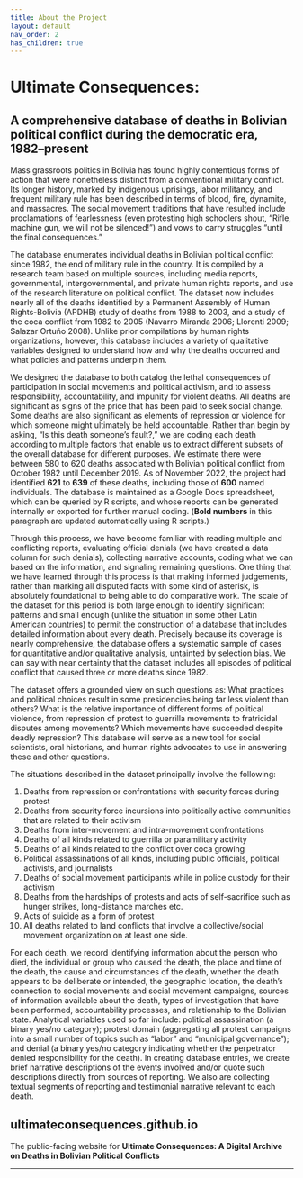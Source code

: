 ```yaml
---
title: About the Project
layout: default
nav_order: 2
has_children: true
---
```


# Ultimate Consequences:
## A comprehensive database of deaths in Bolivian political conflict during the democratic era, 1982–present

Mass grassroots politics in Bolivia has found highly contentious forms
of action that were nonetheless distinct from a conventional military
conflict. Its longer history, marked by indigenous uprisings, labor
militancy, and frequent military rule has been described in terms of
blood, fire, dynamite, and massacres. The social movement traditions
that have resulted include proclamations of fearlessness (even
protesting high schoolers shout, “Rifle, machine gun, we will not be
silenced!”) and vows to carry struggles “until the final consequences.”

The database enumerates individual deaths in Bolivian political conflict
since 1982, the end of military rule in the country. It is compiled by a
research team based on multiple sources, including media reports,
governmental, intergovernmental, and private human rights reports, and
use of the research literature on political conflict. The dataset now
includes nearly all of the deaths identified by a Permanent Assembly of
Human Rights-Bolivia (APDHB) study of deaths from 1988 to 2003, and a
study of the coca conflict from 1982 to 2005 (Navarro Miranda 2006;
Llorenti 2009; Salazar Ortuño 2008). Unlike prior compilations by human
rights organizations, however, this database includes a variety of
qualitative variables designed to understand how and why the deaths
occurred and what policies and patterns underpin them.

We designed the database to both catalog the lethal consequences of
participation in social movements and political activism, and to assess
responsibility, accountability, and impunity for violent deaths. All
deaths are significant as signs of the price that has been paid to seek
social change. Some deaths are also significant as elements of
repression or violence for which someone might ultimately be held
accountable. Rather than begin by asking, “Is this death someone’s
fault?,” we are coding each death according to multiple factors that
enable us to extract different subsets of the overall database for
different purposes. We estimate there were between 580 to 620 deaths
associated with Bolivian political conflict from October 1982 until
December 2019. As of November 2022, the project had identified **621**
to **639** of these deaths, including those of **600** named
individuals. The database is maintained as a Google Docs spreadsheet,
which can be queried by R scripts, and whose reports can be generated
internally or exported for further manual coding. (**Bold numbers** in
this paragraph are updated automatically using R scripts.)

Through this process, we have become familiar with reading multiple and
conflicting reports, evaluating official denials (we have created a data
column for such denials), collecting narrative accounts, coding what we
can based on the information, and signaling remaining questions. One
thing that we have learned through this process is that making informed
judgements, rather than marking all disputed facts with some kind of
asterisk, is absolutely foundational to being able to do comparative
work. The scale of the dataset for this period is both large enough to
identify significant patterns and small enough (unlike the situation in
some other Latin American countries) to permit the construction of a
database that includes detailed information about every death. Precisely
because its coverage is nearly comprehensive, the database offers a
systematic sample of cases for quantitative and/or qualitative analysis,
untainted by selection bias. We can say with near certainty that the
dataset includes all episodes of political conflict that caused three or
more deaths since 1982.

The dataset offers a grounded view on such questions as: What practices
and political choices result in some presidencies being far less violent
than others? What is the relative importance of different forms of
political violence, from repression of protest to guerrilla movements to
fratricidal disputes among movements? Which movements have succeeded
despite deadly repression? This database will serve as a new tool for
social scientists, oral historians, and human rights advocates to use in
answering these and other questions.

The situations described in the dataset principally involve the
following:

1.  Deaths from repression or confrontations with security forces during
    protest
2.  Deaths from security force incursions into politically active
    communities that are related to their activism
3.  Deaths from inter-movement and intra-movement confrontations
4.  Deaths of all kinds related to guerrilla or paramilitary activity
5.  Deaths of all kinds related to the conflict over coca growing
6.  Political assassinations of all kinds, including public officials,
    political activists, and journalists
7.  Deaths of social movement participants while in police custody for
    their activism
8.  Deaths from the hardships of protests and acts of self-sacrifice
    such as hunger strikes, long-distance marches etc.
9.  Acts of suicide as a form of protest
10. All deaths related to land conflicts that involve a
    collective/social movement organization on at least one side.

For each death, we record identifying information about the person who
died, the individual or group who caused the death, the place and time
of the death, the cause and circumstances of the death, whether the
death appears to be deliberate or intended, the geographic location, the
death’s connection to social movements and social movement campaigns,
sources of information available about the death, types of investigation
that have been performed, accountability processes, and relationship to
the Bolivian state. Analytical variables used so far include: political
assassination (a binary yes/no category); protest domain (aggregating
all protest campaigns into a small number of topics such as “labor” and
“municipal governance”); and denial (a binary yes/no category indicating
whether the perpetrator denied responsibility for the death). In
creating database entries, we create brief narrative descriptions of the
events involved and/or quote such descriptions directly from sources of
reporting. We also are collecting textual segments of reporting and
testimonial narrative relevant to each death.

## ultimateconsequences.github.io
The public-facing website for **Ultimate Consequences: A Digital Archive on Deaths in Bolivian Political Conflicts**

----
